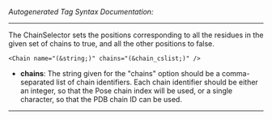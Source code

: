 _Autogenerated Tag Syntax Documentation:_

---
The ChainSelector sets the positions corresponding to all the residues in the given set of chains to true, and all the other positions to false.

```
<Chain name="(&string;)" chains="(&chain_cslist;)" />
```

-   **chains**: The string given for the "chains" option should be a comma-separated list of chain identifiers. Each chain identifier should be either an integer, so that the Pose chain index will be used, or a single character, so that the PDB chain ID can be used.

---
